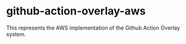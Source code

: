 # github-action-overlay-aws
This represents the AWS implementation of the Github Action Overlay system.
